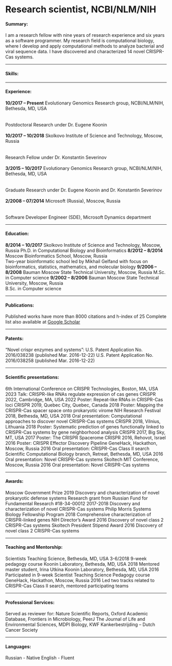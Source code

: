 # Research scientist, NCBI/NLM/NIH

#### Summary: 
I am a research fellow with nine years of research experience and six years as a software programmer. My research field is computational biology, where I develop and apply computational methods to analyze bacterial and viral sequence data. I have discovered and characterized 14 novel CRISPR-Cas systems. 
* * *

#### Skills:
* * *

#### Experience:
**10/2017 – Present**   Evolutionary Genomics Research group, NCBI/NLM/NIH, Bethesda, MD, USA<br><br>   
Postdoctoral Research under Dr. Eugene Koonin<br><br> 
**10/2017 – 10/2018**   Skolkovo Institute of Science and Technology, Moscow, Russia<br><br>          
Research Fellow under Dr. Konstantin Severinov<br><br>
**3/2015 – 10/2017**    Evolutionary Genomics Research group, NCBI/NLM/NIH, Bethesda, MD, USA<br><br>  
Graduate Research under Dr. Eugene Koonin and Dr. Konstantin Severinov<br><br>
**2/2008 – 07/2014**    Microsoft (Russia), Moscow, Russia<br><br>                                     
Software Developer Engineer (SDE), Microsoft Dynamics department
* * *

#### Education:
**8/2014 – 10/2017**    Skolkovo Institute of Science and Technology, Moscow, Russia 
Ph.D. in Computational Biology and Bioinformatics 
**8/2012 – 8/2014**     Moscow Bioinformatics School, Moscow, Russia  
Two-year bioinformatic school led by Mikhail Gelfand with focus on bioinformatics, statistics, 
mathematics, and molecular biology
**9/2006 – 8/2008**     Bauman Moscow State Technical University, Moscow, Russia
M.Sc. in Computer science
**9/2002 – 8/2006**     Bauman Moscow State Technical University, Moscow, Russia  
B.Sc. in Computer science
* * *

#### Publications:
Published works have more than 8000 citations and h-index of 25
Complete list also available at [Google Scholar](https://scholar.google.com/citations?hl=en&user=X6lCOCAAAAAJ&view_op=list_works)
* * *

#### Patents:
“Novel crispr enzymes and systems”:
U.S. Patent Application No. 2016/038238 (published Mar. 2016-12-22)
U.S. Patent Application No. 2016/038258 (published Mar. 2016-12-22)
* * *

#### Scientific presentations:
6th International Conference on CRISPR Technologies, Boston, MA, USA 2023
Talk: CRISPR-like RNAs regulate expression of cas genes
CRISPR 2022, Cambridge, MA, USA 2022
Poster: Repeat-like RNAs in CRISPR-Cas loci
CRISPR 2019, Quebec City, Quebec, Canada 2018 
Poster: Mapping the CRISPR-Cas spacer space onto prokaryotic virome
NIH Research Festival 2018, Bethesda, MD, USA 2018 
Oral presentation: Computational approaches to discover novel CRISPR-Cas systems
CRISPR 2018, Vilnius, Lithuania 2018 
Poster: Systematic prediction of genes functionally linked to CRISPR-Cas systems by gene neighborhood 
analysis
CRISPR 2017, Big Sky, MT, USA 2017 
Poster: The CRISPR Spacerome
CRISPR 2016, Rehovot, Israel 2016 
Poster: CRISPR Effector Discovery Pipeline
GeneHack, Hackathon, Moscow, Russia 2016
Oral presentation: CRISPR-Cas Class II search
Scientific Computational Biology branch, Retreat, Bethesda, MD, USA 2016 
Oral presentation: Novel CRISPR-Cas systems
Skoltech MIT Conference, Moscow, Russia 2016 
Oral presentation: Novel CRISPR-Cas systems
* * *

#### Awards:
Moscow Government Prize 2019 
Discovery and characterization of novel prokaryotic defense systems 
Research grant from Russian Fund for Fundamental Research #18-34-00012 2017-2018
Discovery and characterization of novel CRISPR-Cas systems
Philip Morris Systems Biology Fellowship Program 2018 
Comprehensive characterization of CRISPR-linked genes
NIH Director’s Award 2016 
Discovery of novel class 2 CRISPR-Cas systems
Skoltech President Stipend Award 2016 
Discovery of novel class 2 CRISPR-Cas systems
* * *

#### Teaching and Mentorship:
Scientists Teaching Science, Bethesda, MD, USA 3-6/2018 
9-week pedagogy course
Koonin Laboratory, Bethesda, MD, USA 2018
Mentored master student, Irina Utkina
Koonin Laboratory, Bethesda, MD, USA 2016 
Participated in 9-week Scientist Teaching Science Pedagogy course
GeneHack, Hackathon, Moscow, Russia 2016 
Led two tracks related to CRISPR-Cas Class II search, mentored participating teams
* * *

#### Professional Services:
Served as reviewer for: Nature Scientific Reports, Oxford Academic Database,
Frontiers in Microbiology, PeerJ The Journal of Life and Environmental Sciences, MDPI Biology, KWF 
Kankerbestrijding – Dutch Cancer Society
* * *

#### Languages:
Russian - Native
English - Fluent